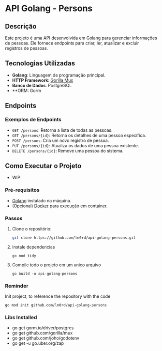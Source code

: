 # API Golang - Persons

## Descrição
Este projeto é uma API desenvolvida em Golang para gerenciar informações de pessoas. Ele fornece endpoints para criar, ler, atualizar e excluir registros de pessoas.

## Tecnologias Utilizadas
- **Golang**: Linguagem de programação principal.
- **HTTP Framework**: [Gorilla Mux](https://github.com/gorilla/mux) 
- **Banco de Dados**: PostgreSQL
- **ORM: Gorm

## Endpoints
### Exemplos de Endpoints
- `GET /persons`: Retorna a lista de todas as pessoas.
- `GET /persons/{id}`: Retorna os detalhes de uma pessoa específica.
- `POST /persons`: Cria um novo registro de pessoa.
- `PUT /persons/{id}`: Atualiza os dados de uma pessoa existente.
- `DELETE /persons/{id}`: Remove uma pessoa do sistema.

## Como Executar o Projeto
- WIP

### Pré-requisitos
- [Golang](https://golang.org/dl/) instalado na máquina.
- (Opcional) [Docker](https://www.docker.com/) para execução em container.

### Passos
1. Clone o repositório:
   ```bash
   git clone https://github.com/ln0rd/api-golang-persons.git
   ```
2. Instale dependencias
   ```
   go mod tidy
   ```
3. Compile todo o projeto em um unico arquivo 
   ```
   go build -o api-golang-persons
   ```


### Reminder

Init project, to reference the repository with the code
```
go mod init github.com/ln0rd/api-golang-persons
```

### Libs Installed

- go get gorm.io/driver/postgres
- go get github.com/gorilla/mux
- go get github.com/joho/godotenv
- go get -u go.uber.org/zap
